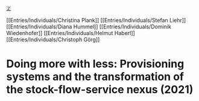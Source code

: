 [🇿](zotero://select/library/items/GS6AE93U)

[[Entries/Individuals/Christina Plank]] [[Entries/Individuals/Stefan Liehr]] [[Entries/Individuals/Diana Hummel]] [[Entries/Individuals/Dominik Wiedenhofer]] [[Entries/Individuals/Helmut Haberl]] [[Entries/Individuals/Christoph Görg]] 
# Doing more with less: Provisioning systems and the transformation of the stock-flow-service nexus (2021)


